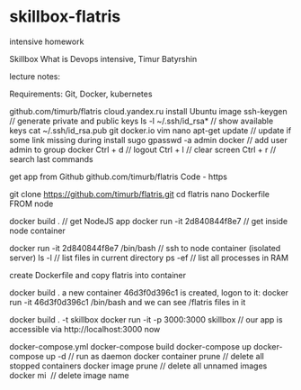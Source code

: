 # skillbox-flatris
 intensive homework
 
Skillbox What is Devops intensive, Timur Batyrshin

lecture notes:


Requirements: Git, Docker, kubernetes

github.com/timurb/flatris
cloud.yandex.ru
install Ubuntu image
ssh-keygen // generate private and public keys
ls -l ~/.ssh/id_rsa* // show available keys
cat ~/.ssh/id_rsa.pub
git docker.io vim nano
apt-get update // update if some link missing during install
sugo gpasswd -a admin docker // add user admin to group docker
Ctrl + d // logout
Ctrl + l // clear screen
Ctrl + r // search last commands

get app from Github
github.com/timurb/flatris Code - https

git clone https://github.com/timurb/flatris.git
cd flatris
nano Dockerfile
FROM node

docker build . // get NodeJS app
docker run -it 2d840844f8e7 // get inside node container

docker run -it 2d840844f8e7 /bin/bash // ssh to node container (isolated server)
ls -l // list files in current directory
ps -ef // list all processes in RAM

create Dockerfile and copy flatris into container

docker build .
a new container 46d3f0d396c1 is created, logon to it:
docker run -it 46d3f0d396c1 /bin/bash
and we can see /flatris files in it

docker build . -t skillbox
docker run -it -p 3000:3000 skillbox // our app is accessible via http://localhost:3000 now

docker-compose.yml
docker-compose build
docker-compose up
docker-compose up -d // run as daemon
docker container prune // delete all stopped containers
docker image prune // delete all unnamed images
docker mi <image> // delete image name
